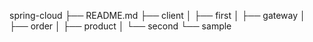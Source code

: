 spring-cloud
├── README.md
├── client
│   ├── first
│   ├── gateway
│   ├── order
│   ├── product
│   └── second
└── sample